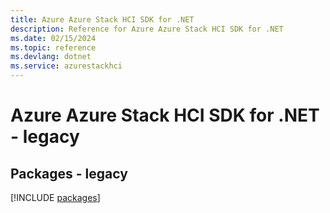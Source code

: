 ```yaml
---
title: Azure Azure Stack HCI SDK for .NET
description: Reference for Azure Azure Stack HCI SDK for .NET
ms.date: 02/15/2024
ms.topic: reference
ms.devlang: dotnet
ms.service: azurestackhci
---
```

# Azure Azure Stack HCI SDK for .NET - legacy
## Packages - legacy
[!INCLUDE [packages](azure-stack-hci-index.md)]